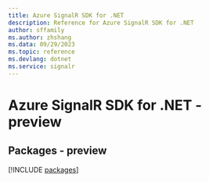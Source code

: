 ```yaml
---
title: Azure SignalR SDK for .NET
description: Reference for Azure SignalR SDK for .NET
author: sffamily
ms.author: zhshang
ms.data: 09/29/2023
ms.topic: reference
ms.devlang: dotnet
ms.service: signalr
---
```

# Azure SignalR SDK for .NET - preview
## Packages - preview
[!INCLUDE [packages](signalr-index.md)]